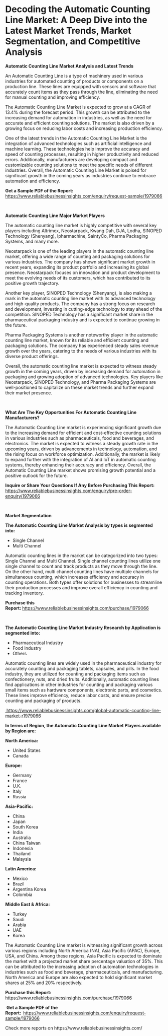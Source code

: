 <p><h1>Decoding the Automatic Counting Line Market: A Deep Dive into the Latest Market Trends, Market Segmentation, and Competitive Analysis</h1></p><p><strong>Automatic Counting Line Market Analysis and Latest Trends</strong></p>
<p><p>An Automatic Counting Line is a type of machinery used in various industries for automated counting of products or components on a production line. These lines are equipped with sensors and software that accurately count items as they pass through the line, eliminating the need for manual counting and improving efficiency.</p><p>The Automatic Counting Line Market is expected to grow at a CAGR of 13.4% during the forecast period. This growth can be attributed to the increasing demand for automation in industries, as well as the need for accurate and efficient counting solutions. The market is also driven by a growing focus on reducing labor costs and increasing production efficiency.</p><p>One of the latest trends in the Automatic Counting Line Market is the integration of advanced technologies such as artificial intelligence and machine learning. These technologies help improve the accuracy and speed of counting processes, resulting in higher productivity and reduced errors. Additionally, manufacturers are developing compact and customizable counting solutions to meet the specific needs of different industries. Overall, the Automatic Counting Line Market is poised for significant growth in the coming years as industries continue to embrace automation and efficiency.</p></p>
<p><strong>Get a Sample PDF of the Report:&nbsp;</strong> <a href="https://www.reliablebusinessinsights.com/enquiry/request-sample/1979066">https://www.reliablebusinessinsights.com/enquiry/request-sample/1979066</a></p>
<p>&nbsp;</p>
<p><strong>Automatic Counting Line Major Market Players</strong></p>
<p><p>The automatic counting line market is highly competitive with several key players including Altrimex, Neostarpack, Kwang Dah, DJA, Lodha, SINOPED Technology (Shenyang), Ipharmachine, SaintyCo, Pharma Packaging Systems, and many more. </p><p>Neostarpack is one of the leading players in the automatic counting line market, offering a wide range of counting and packaging solutions for various industries. The company has shown significant market growth in recent years, expanding its product portfolio and increasing its global presence. Neostarpack focuses on innovation and product development to meet the evolving needs of its customers, which has contributed to its positive growth trajectory.</p><p>Another key player, SINOPED Technology (Shenyang), is also making a mark in the automatic counting line market with its advanced technology and high-quality products. The company has a strong focus on research and development, investing in cutting-edge technology to stay ahead of the competition. SINOPED Technology has a significant market share in the pharmaceutical packaging industry and is expected to continue growing in the future.</p><p>Pharma Packaging Systems is another noteworthy player in the automatic counting line market, known for its reliable and efficient counting and packaging solutions. The company has experienced steady sales revenue growth over the years, catering to the needs of various industries with its diverse product offerings.</p><p>Overall, the automatic counting line market is expected to witness steady growth in the coming years, driven by increasing demand for automation in packaging and growing adoption of advanced technologies. Key players like Neostarpack, SINOPED Technology, and Pharma Packaging Systems are well-positioned to capitalize on these market trends and further expand their market presence.</p></p>
<p>&nbsp;</p>
<p><strong>What Are The Key Opportunities For Automatic Counting Line Manufacturers?</strong></p>
<p><p>The Automatic Counting Line market is experiencing significant growth due to the increasing demand for efficient and cost-effective counting solutions in various industries such as pharmaceuticals, food and beverages, and electronics. The market is expected to witness a steady growth rate in the upcoming years, driven by advancements in technology, automation, and the rising focus on workforce optimization. Additionally, the market is likely to expand further with the integration of AI and IoT in automatic counting systems, thereby enhancing their accuracy and efficiency. Overall, the Automatic Counting Line market shows promising growth potential and a positive outlook for the future.</p></p>
<p><strong>Inquire or Share Your Questions If Any Before Purchasing This Report:</strong> <a href="https://www.reliablebusinessinsights.com/enquiry/pre-order-enquiry/1979066">https://www.reliablebusinessinsights.com/enquiry/pre-order-enquiry/1979066</a></p>
<p>&nbsp;</p>
<p><strong>Market Segmentation</strong></p>
<p><strong>The Automatic Counting Line Market Analysis by types is segmented into:</strong></p>
<p><ul><li>Single Channel</li><li>Multi Channel</li></ul></p>
<p><p>Automatic counting lines in the market can be categorized into two types: Single Channel and Multi Channel. Single channel counting lines utilize one single channel to count and track products as they move through the line. On the other hand, multi channel counting lines have multiple channels for simultaneous counting, which increases efficiency and accuracy in counting operations. Both types offer solutions for businesses to streamline their production processes and improve overall efficiency in counting and tracking inventory.</p></p>
<p><strong>Purchase this Report:&nbsp;</strong><a href="https://www.reliablebusinessinsights.com/purchase/1979066">https://www.reliablebusinessinsights.com/purchase/1979066</a></p>
<p>&nbsp;</p>
<p><strong>The Automatic Counting Line Market Industry Research by Application is segmented into:</strong></p>
<p><ul><li>Pharmaceutical Industry</li><li>Food Industry</li><li>Others</li></ul></p>
<p><p>Automatic counting lines are widely used in the pharmaceutical industry for accurately counting and packaging tablets, capsules, and pills. In the food industry, they are utilized for counting and packaging items such as confectionery, nuts, and dried fruits. Additionally, automatic counting lines find applications in other industries for counting and packaging various small items such as hardware components, electronic parts, and cosmetics. These lines improve efficiency, reduce labor costs, and ensure precise counting and packaging of products.</p></p>
<p><a href="https://www.reliablebusinessinsights.com/global-automatic-counting-line-market-r1979066">&nbsp;https://www.reliablebusinessinsights.com/global-automatic-counting-line-market-r1979066</a></p>
<p><strong>In terms of Region, the Automatic Counting Line Market Players available by Region are:</strong></p>
<p>
    <p> <strong> North America: </strong>
        <ul>
            <li>United States</li>
            <li>Canada</li>
        </ul>
        </p> 
    <p> <strong> Europe: </strong>
        <ul>
            <li>Germany</li>
            <li>France</li>
            <li>U.K.</li>
            <li>Italy</li>
            <li>Russia</li>
        </ul>
        </p> 
    <p> <strong> Asia-Pacific: </strong>
        <ul>
            <li>China</li>
            <li>Japan</li>
            <li>South Korea</li>
            <li>India</li>
            <li>Australia</li>
            <li>China Taiwan</li>
            <li>Indonesia</li>
            <li>Thailand</li>
            <li>Malaysia</li>
        </ul>
        </p> 
    <p> <strong> Latin America: </strong>
        <ul>
            <li>Mexico</li>
            <li>Brazil</li>
            <li>Argentina Korea</li>
            <li>Colombia</li>
        </ul>
        </p> 
    <p> <strong> Middle East & Africa: </strong>
        <ul>
            <li>Turkey</li>
            <li>Saudi</li>
            <li>Arabia</li>
            <li>UAE</li>
            <li>Korea</li>
        </ul>
    </p>
    </p>
<p><p>The Automatic Counting Line market is witnessing significant growth across various regions including North America (NA), Asia Pacific (APAC), Europe, USA, and China. Among these regions, Asia Pacific is expected to dominate the market with a projected market share percentage valuation of 35%. This can be attributed to the increasing adoption of automation technologies in industries such as food and beverage, pharmaceuticals, and manufacturing. North America and Europe are also expected to hold significant market shares at 25% and 20% respectively.</p></p>
<p><strong>Purchase this Report: </strong><a href="https://www.reliablebusinessinsights.com/purchase/1979066">https://www.reliablebusinessinsights.com/purchase/1979066</a></p>
<p>&nbsp;<strong>Get a Sample PDF of the Report:&nbsp;&nbsp;</strong><a href="https://www.reliablebusinessinsights.com/enquiry/request-sample/1979066">https://www.reliablebusinessinsights.com/enquiry/request-sample/1979066</a></p>
<p><strong></strong></p>
<p>Check more reports on https://www.reliablebusinessinsights.com/</p>